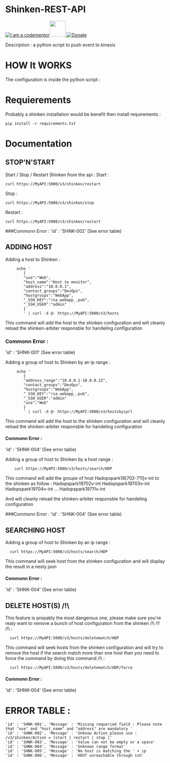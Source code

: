 # Shinken-REST-API
<a href="http://bitly.com/2grT54q"><img src="https://cdn.codementor.io/badges/i_am_a_codementor_dark.svg" alt="I am a codementor" style="max-width:100%"/></a><a href="http://bitly.com/2grT54q"><img src="http://www.shinken-monitoring.org/img/LogoFrameworkBlack.png" height="50"> 
 [![Donate](https://www.paypalobjects.com/en_US/i/btn/btn_donateCC_LG.gif)](https://www.paypal.com/cgi-bin/webscr?cmd=_s-xclick&hosted_button_id=WX4EKLLLV49WG)




Description : a python script to push event to kinesis

HOW It WORKS
================
The configuration is inside the python script : 

Requierements
================
Probably a shinken installation would be benefit 
then install requirements :
```
pip install -r requirements.txt 
```
Documentation
=============
## STOP'N'START

Start / Stop / Restart Shinken from the api : 
Start : 
```
curl https://MyAPI:5000/v3/shinken/restart
```
Stop : 
```
curl https://MyAPI:5000/v3/shinken/stop
```
Restart : 
```
curl https://MyAPI:5000/v3/shinken/restart
```
###Commonn Error : 
'id' : 'SHNK-002' (See error table)

## ADDING HOST
Adding a host to Shinken : 
```
     echo '
        {
        "use":"Web",
        "host_name":"Host to monitor",
        "address":"10.0.0.1",
        "contact_groups":"DevOps",
        "hostgroups":"WebApp",
        "_SSH_KEY":"rsa_webapp_.pub",
        "_SSH_USER":"admin"
        }
        ' | curl -d @- https://MyAPI:5000/v3/hosts
```
This command will add the host to the shinken configuration and will cleanly reload the shinken-arbiter responsble for handeling configuration

### Commonn Error : 
'id' : 'SHNK-001' (See error table)


Adding a group of host to Shinken by an ip range : 
```
     echo '
        {
        "address_range":"10.0.0.1-10.0.0.22",
        "contact_groups":"DevOps",
        "hostgroups":"WebApp",
        "_SSH_KEY":"rsa_webapp_.pub",
        "_SSH_USER":"admin"
        "use":"Web"
        }
        ' | curl -d @- https://MyAPI:5000/v3/hostsbyiprl
```
This command will add the host to the shinken configuration and will cleanly reload the shinken-arbiter responsble for handeling configuration

#### Commonn Error : 
'id' : 'SHNK-004' (See error table)

Adding a group of host to Shinken by a host range : 
```
    curl https://MyAPI:5000/v3/hosts/search/HDP
```
This command will add the groupe of host Hadopspark19[702-711]v-int to the shinken as follow : 
Hadopspark19702v-int
Hadopspark19703v-int
Hadopspark19704v-int
...
Hadopspark19711v-int
 
 And will cleanly reload the shinken-arbiter responsble for handeling configuration

###Commonn Error : 
'id' : 'SHNK-004' (See error table)

## SEARCHING HOST

Adding a group of host to Shinken by an ip range : 
```
  curl https://MyAPI:5000/v3/hosts/search/HDP
```
This command will seek host from the shinken configuration and will display the result in a nesty json

#### Commonn Error : 
'id' : 'SHNK-004' (See error table)


## DELETE HOST(S) /!\

This feature is propably the most dangerous one, please make sure you're realy want to remove a bunch of host configuration from the shinken /!\ !!! /!\ : 
```
  curl https://MyAPI:5000/v3/hosts/deletematch/HDP
```
This command will seek hosts from the shinken configuration and will try to remove the host if the search match more than one host than you need to force the command by doing this command /!\ : 
```
  curl https://MyAPI:5000/v3/hosts/deletematch/HDP/force
```


#### Commonn Error : 
'id' : 'SHNK-004' (See error table)


ERROR TABLE : 
=============
```
'id' : 'SHNK-001', 'Message' : 'Missing requeried field : Please note that "use" and "host_name" and "address" are mandatory '
'id' : 'SHNK-002', 'Message' : 'Unknow Action please use : /v3/shinken/Action = [start | restart | stop ]'
'id' : 'SHNK-003', 'Message' : 'Value can not be empty or a space'
'id' : 'SHNK-004', 'Message' : 'Unknown range format'
'id' : 'SHNK-005', 'Message' : 'No host is matching the ' + ip 
'id' : 'SHNK-006', 'Message' : 'HOST unreachable through ssh'
```

